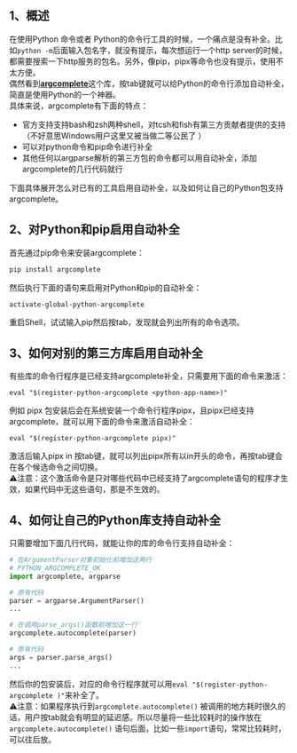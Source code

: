 <a name="x2hbR"></a>
## 1、概述
在使用Python 命令或者 Python的命令行工具的时候，一个痛点是没有补全。比如`python -m`后面输入包名字，就没有提示，每次想运行一个http server的时候，都需要搜索一下http服务的包名。另外，像pip，pipx等命令也没有提示，使用不太方便。<br />偶然看到[**argcomplete**](https://github.com/kislyuk/argcomplete)这个库，按tab键就可以给Python的命令行添加自动补全，简直是使用Python的一个神器。<br />具体来说，argcomplete有下面的特点：

- 官方支持支持bash和zsh两种shell，对tcsh和fish有第三方贡献者提供的支持（不好意思Windows用户这里又被当做二等公民了 ）
- 可以对python命令和pip命令进行补全
- 其他任何以argparse解析的第三方包的命令都可以用自动补全，添加argcomplete的几行代码就行

下面具体展开怎么对已有的工具启用自动补全，以及如何让自己的Python包支持argcomplete。
<a name="B4Yt8"></a>
## 2、对Python和pip启用自动补全
首先通过pip命令来安装argcomplete：
```bash
pip install argcomplete
```
然后执行下面的语句来启用对Python和pip的自动补全：
```bash
activate-global-python-argcomplete
```
重启Shell，试试输入pip然后按tab，发现就会列出所有的命令选项。
<a name="awsZ9"></a>
## 3、如何对别的第三方库启用自动补全
有些库的命令行程序是已经支持argcomplete补全，只需要用下面的命令来激活：
```
eval "$(register-python-argcomplete <python-app-name>)"
```
例如 pipx 包安装后会在系统安装一个命令行程序pipx，且pipx已经支持argcomplete，就可以用下面的命令来激活自动补全：
```
eval "$(register-python-argcomplete pipx)"
```
激活后输入pipx in 按tab键，就可以列出pipx所有以in开头的命令，再按tab键会在各个候选命令之间切换。<br />⚠️注意：这个激活命令是只对哪些代码中已经支持了argcomplete语句的程序才生效，如果代码中无这些语句，那是不生效的。
<a name="DwZUc"></a>
## 4、如何让自己的Python库支持自动补全
只需要增加下面几行代码，就能让你的库的命令行支持自动补全：
```python
# 在ArgumentParser对象初始化前增加这两行
# PYTHON_ARGCOMPLETE_OK
import argcomplete, argparse

# 原有代码
parser = argparse.ArgumentParser() 
...

# 在调用parse_args()函数前增加这一行
argcomplete.autocomplete(parser)

# 原有代码
args = parser.parse_args()
...
```
然后你的包安装后，对应的命令行程序就可以用`eval "$(register-python-argcomplete )"`来补全了。<br />⚠️注意：如果程序执行到`argcomplete.autocomplete()` 被调用的地方耗时很久的话，用户按tab就会有明显的延迟感。所以尽量将一些比较耗时的操作放在`argcomplete.autocomplete()` 语句后面，比如一些`import`语句，常常比较耗时，可以往后放。
